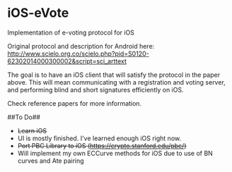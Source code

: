 # iOS-eVote
Implementation of e-voting protocol for iOS

Original protocol and description for Android here: http://www.scielo.org.co/scielo.php?pid=S0120-62302014000300002&script=sci_arttext

The goal is to have an iOS client that will satisfy the protocol in the paper above. This will mean communicating with a registration and voting server, and performing blind and short signatures efficiently on iOS.

Check reference papers for more information.

##To Do##
- ~~Learn iOS~~
 - UI is mostly finished. I've learned enough iOS right now.
- ~~Port PBC Library to iOS (https://crypto.stanford.edu/pbc/)~~
 - Will implement my own ECCurve methods for iOS due to use of BN curves and Ate pairing